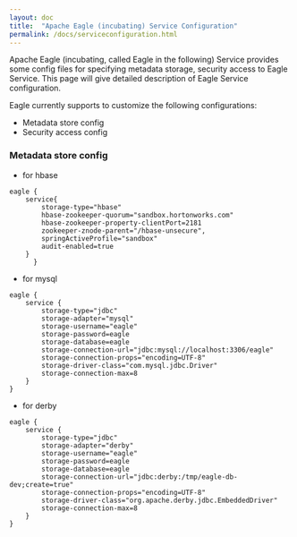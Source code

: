 ```yaml
---
layout: doc
title:  "Apache Eagle (incubating) Service Configuration"
permalink: /docs/serviceconfiguration.html
---
```


Apache Eagle (incubating, called Eagle in the following) Service provides some config files for specifying metadata storage, security access to Eagle Service. This page will give detailed
description of Eagle Service configuration.

Eagle currently supports to customize the following configurations:

* Metadata store config
* Security access config

### Metadata store config 
* for hbase

~~~
eagle {
	service{
		storage-type="hbase"
		hbase-zookeeper-quorum="sandbox.hortonworks.com"
		hbase-zookeeper-property-clientPort=2181
		zookeeper-znode-parent="/hbase-unsecure",
		springActiveProfile="sandbox"
		audit-enabled=true
	}
      }
~~~

* for mysql

~~~
eagle {
	service {
		storage-type="jdbc"
		storage-adapter="mysql"
		storage-username="eagle"
		storage-password=eagle
		storage-database=eagle
		storage-connection-url="jdbc:mysql://localhost:3306/eagle"
		storage-connection-props="encoding=UTF-8"
		storage-driver-class="com.mysql.jdbc.Driver"
		storage-connection-max=8
	}
}
~~~

* for derby

~~~
eagle {
	service {
		storage-type="jdbc"
		storage-adapter="derby"
		storage-username="eagle"
		storage-password=eagle
		storage-database=eagle
		storage-connection-url="jdbc:derby:/tmp/eagle-db-dev;create=true"
		storage-connection-props="encoding=UTF-8"
		storage-driver-class="org.apache.derby.jdbc.EmbeddedDriver"
		storage-connection-max=8
	}
}
~~~
<br />
